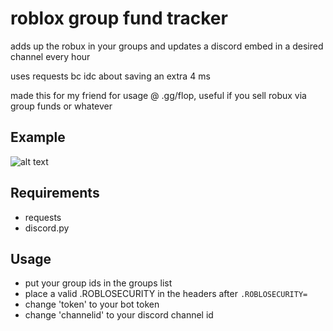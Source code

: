 # roblox group fund tracker
adds up the robux in your groups and updates a discord embed in a desired channel every hour

uses requests bc idc about saving an extra 4 ms

made this for my friend for usage @ .gg/flop, useful if you sell robux via group funds or whatever
## Example
![alt text](https://i.imgur.com/UMBZlDm.png)

## Requirements
- requests
- discord.py

## Usage
- put your group ids in the groups list
- place a valid .ROBLOSECURITY in the headers after `.ROBLOSECURITY=`
- change 'token' to your bot token
- change 'channelid' to your discord channel id
